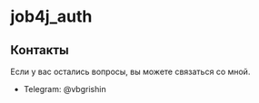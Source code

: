 # job4j_auth

## Контакты
Если у вас остались вопросы, вы можете связаться со мной.
* Telegram: @vbgrishin